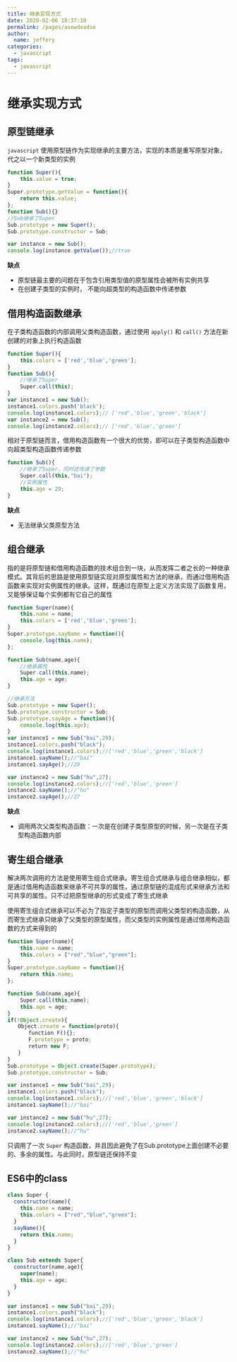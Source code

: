 ```yaml
---
title: 继承实现方式
date: 2020-02-06 18:37:10
permalink: /pages/asewdeadse
author: 
  name: jeffery
categories: 
  - javascript
tags: 
  - javascript
---
```



# 继承实现方式


## 原型链继承

`javascript` 使用原型链作为实现继承的主要方法，实现的本质是重写原型对象，代之以一个新类型的实例

```js
function Super(){
    this.value = true;
}
Super.prototype.getValue = function(){
    return this.value;
};
function Sub(){}
//Sub继承了Super
Sub.prototype = new Super();
Sub.prototype.constructor = Sub;

var instance = new Sub();
console.log(instance.getValue());//true
```

**缺点**

- 原型链最主要的问题在于包含引用类型值的原型属性会被所有实例共享
- 在创建子类型的实例时， 不能向超类型的构造函数中传递参数

## 借用构造函数继承

在子类构造函数的内部调用父类构造函数，通过使用 `apply()` 和 `call()` 方法在新创建的对象上执行构造函数

```js
function Super(){
    this.colors = ['red','blue','green'];
}
function Sub(){
    //继承了Super
    Super.call(this);
}
var instance1 = new Sub();
instance1.colors.push('black');
console.log(instance1.colors);// ['red','blue','green','black']
var instance2 = new Sub();
console.log(instance2.colors);// ['red','blue','green']
```

相对于原型链而言，借用构造函数有一个很大的优势，即可以在子类型构造函数中向超类型构造函数传递参数

```js
function Sub(){
    //继承了Super，同时还传递了参数
    Super.call(this,"bai");
    //实例属性
    this.age = 29;
}
```

**缺点**

- 无法继承父类原型方法

## 组合继承

指的是将原型链和借用构造函数的技术组合到一块，从而发挥二者之长的一种继承模式。其背后的思路是使用原型链实现对原型属性和方法的继承，而通过借用构造函数来实现对实例属性的继承。这样，既通过在原型上定义方法实现了函数复用，又能够保证每个实例都有它自己的属性

```js
function Super(name){
    this.name = name;
    this.colors = ['red','blue','green'];
}
Super.prototype.sayName = function(){
    console.log(this.name);
};

function Sub(name,age){
    //继承属性
    Super.call(this,name);
    this.age = age;
}

//继承方法
Sub.prototype = new Super();
Sub.prototype.constructor = Sub;
Sub.prototype.sayAge = function(){
    console.log(this.age);
}
var instance1 = new Sub("bai",29);
instance1.colors.push("black");
console.log(instance1.colors);//['red','blue','green','black']
instance1.sayName();//"bai"
instance1.sayAge();//29

var instance2 = new Sub("hu",27);
console.log(instance2.colors);//['red','blue','green']
instance2.sayName();//"hu"
instance2.sayAge();//27
```

**缺点**

- 调用两次父类型构造函数：一次是在创建子类型原型的时候，另一次是在子类型构造函数内部


## 寄生组合继承

解决两次调用的方法是使用寄生组合式继承。寄生组合式继承与组合继承相似，都是通过借用构造函数来继承不可共享的属性，通过原型链的混成形式来继承方法和可共享的属性。只不过把原型继承的形式变成了寄生式继承

使用寄生组合式继承可以不必为了指定子类型的原型而调用父类型的构造函数，从而寄生式继承只继承了父类型的原型属性，而父类型的实例属性是通过借用构造函数的方式来得到的

```js
function Super(name){
    this.name = name;
    this.colors = ["red","blue","green"];
}
Super.prototype.sayName = function(){
    return this.name;
};

function Sub(name,age){
    Super.call(this,name);
    this.age = age;
}
if(!Object.create){
　　Object.create = function(proto){
　　　　function F(){};
　　　　F.prototype = proto;
　　　　return new F;
　　}
}
Sub.prototype = Object.create(Super.prototype);
Sub.prototype.constructor = Sub;

var instance1 = new Sub("bai",29);
instance1.colors.push("black");
console.log(instance1.colors);//['red','blue','green','black']
instance1.sayName();//"bai"

var instance2 = new Sub("hu",27);
console.log(instance2.colors);//['red','blue','green']
instance2.sayName();//"hu"
```

只调用了一次 `Super` 构造函数，并且因此避免了在Sub.prototype上面创建不必要的、多余的属性。与此同时，原型链还保持不变

## ES6中的class

```js
class Super {
  constructor(name){
    this.name = name;
    this.colors = ["red","blue","green"];
  }
  sayName(){
    return this.name;
  }
}

class Sub extends Super{
  constructor(name,age){
    super(name);
    this.age = age;
  }
}

var instance1 = new Sub("bai",29);
instance1.colors.push("black");
console.log(instance1.colors);//['red','blue','green','black']
instance1.sayName();//"bai"

var instance2 = new Sub("hu",27);
console.log(instance2.colors);//['red','blue','green']
instance2.sayName();//"hu"
```

